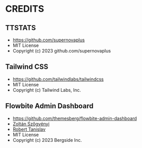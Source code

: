 # CREDITS

## TTSTATS
* https://github.com/supernovaplus
* MIT License
* Copyright (c) 2023 github.com/supernovaplus

## Tailwind CSS
* https://github.com/tailwindlabs/tailwindcss
* MIT License
* Copyright (c) Tailwind Labs, Inc.

## Flowbite Admin Dashboard

* https://github.com/themesberg/flowbite-admin-dashboard
* [Zoltán Szőgyényi](https://twitter.com/zoltanszogyenyi)
* [Robert Tanislav](https://twitter.com/roberttanislav)
* MIT License
* Copyright (c) 2023 Bergside Inc.